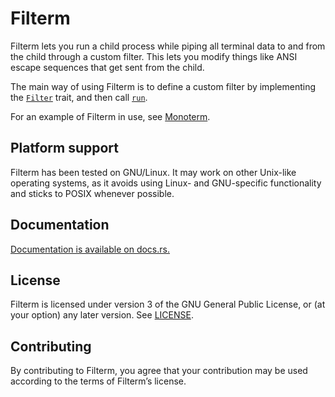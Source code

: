 Filterm
=======

Filterm lets you run a child process while piping all terminal data to
and from the child through a custom filter. This lets you modify things
like ANSI escape sequences that get sent from the child.

The main way of using Filterm is to define a custom filter by implementing
the [`Filter`] trait, and then call [`run`].

For an example of Filterm in use, see
[Monoterm](https://github.com/taylordotfish/monoterm).

Platform support
----------------

Filterm has been tested on GNU/Linux. It may work on other Unix-like
operating systems, as it avoids using Linux- and GNU-specific
functionality and sticks to POSIX whenever possible.

[`Filter`]: https://docs.rs/filterm/latest/filterm/trait.Filter.html
[`run`]: https://docs.rs/filterm/latest/filterm/fn.run.html

Documentation
-------------

[Documentation is available on docs.rs.](https://docs.rs/filterm)

License
-------

Filterm is licensed under version 3 of the GNU General Public License,
or (at your option) any later version. See [LICENSE](LICENSE).

Contributing
------------

By contributing to Filterm, you agree that your contribution may be used
according to the terms of Filterm’s license.
